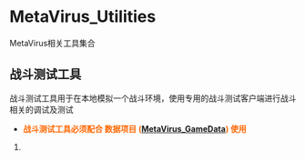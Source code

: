 # MetaVirus_Utilities
MetaVirus相关工具集合

## 战斗测试工具
战斗测试工具用于在本地模拟一个战斗环境，使用专用的战斗测试客户端进行战斗相关的调试及测试

- <font color="#ff6600">**战斗测试工具必须配合 数据项目 ([MetaVirus_GameData](https://github.com/Metavirus-Game/MetaVirus-GameData)) 使用**</font>

1. 


